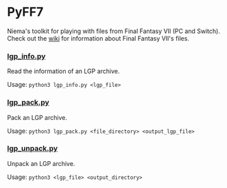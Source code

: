 # PyFF7
Niema's toolkit for playing with files from Final Fantasy VII (PC and Switch). Check out the [wiki](../../wiki) for information about Final Fantasy VII's files.

### [lgp_info.py](lgp_info.py)
Read the information of an LGP archive.

Usage: `python3 lgp_info.py <lgp_file>`

### [lgp_pack.py](lgp_pack.py)
Pack an LGP archive.

Usage: `python3 lgp_pack.py <file_directory> <output_lgp_file>`

### [lgp_unpack.py](lgp_unpack.py)
Unpack an LGP archive.

Usage: `python3 <lgp_file> <output_directory>`
